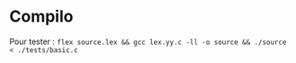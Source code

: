 # Compilo
Pour tester : 
``` flex source.lex && gcc lex.yy.c -ll -o source && ./source < ./tests/basic.c ```
